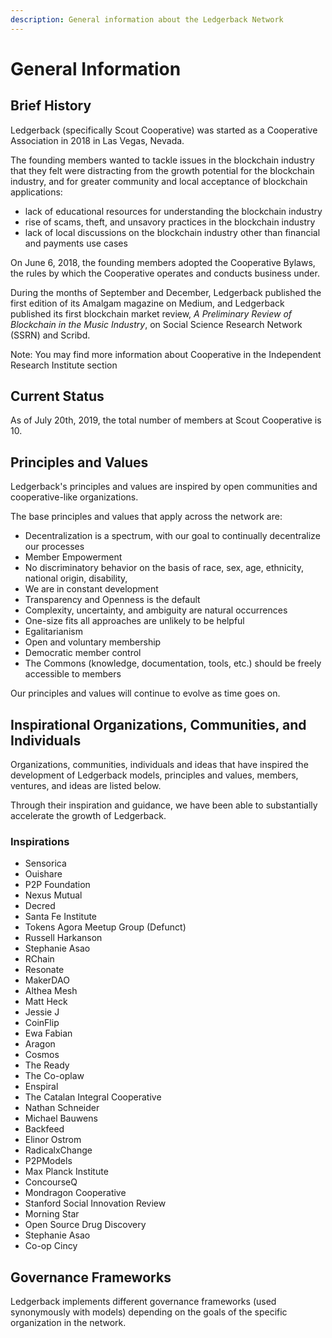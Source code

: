 ```yaml
---
description: General information about the Ledgerback Network
---
```


# General Information

## Brief History

Ledgerback \(specifically Scout Cooperative\) was started as a Cooperative Association in 2018 in Las Vegas, Nevada.

The  founding members wanted to tackle issues in the blockchain industry that they felt were distracting from the growth potential for the blockchain industry, and for greater community and local acceptance of blockchain applications:

* lack of educational resources for understanding the blockchain industry
* rise of scams, theft, and unsavory practices in the blockchain industry 
* lack of local discussions on the blockchain industry other than financial and payments use cases

On June 6, 2018, the founding members adopted the Cooperative Bylaws, the rules by which the Cooperative operates and conducts business under. 

During the months of September and December, Ledgerback published the first edition of its Amalgam magazine on Medium, and Ledgerback published its first blockchain market review, _A Preliminary Review of Blockchain in the Music Industry_, on Social Science Research Network \(SSRN\) and Scribd. 

Note: You may find more information about Cooperative in the Independent Research Institute section

## Current Status

As of July 20th, 2019, the total number of members at Scout Cooperative is 10. 

## Principles and Values

Ledgerback's principles and values are inspired by open communities and cooperative-like organizations.

The base principles and values that apply across the network are:

* Decentralization is a spectrum, with our goal to continually decentralize our processes
* Member Empowerment
* No discriminatory behavior on the basis of race, sex, age, ethnicity, national origin, disability, 
* We are in constant development
* Transparency and Openness is the default
* Complexity, uncertainty, and ambiguity are natural occurrences
* One-size fits all approaches are unlikely to be helpful
* Egalitarianism
* Open and voluntary membership
* Democratic member control
* The Commons \(knowledge, documentation, tools, etc.\) should be freely accessible to members

Our principles and values will continue to evolve as time goes on.

## Inspirational Organizations, Communities, and Individuals

Organizations, communities, individuals and ideas that have inspired the development of Ledgerback models, principles and values, members, ventures, and ideas are listed below.

Through their inspiration and guidance, we have been able to substantially accelerate the growth of Ledgerback. 

### Inspirations

* Sensorica
* Ouishare
* P2P Foundation 
* Nexus Mutual 
* Decred
* Santa Fe Institute
* Tokens Agora Meetup Group \(Defunct\)
* Russell Harkanson
* Stephanie Asao
* RChain 
* Resonate
* MakerDAO
* Althea Mesh
* Matt Heck
* Jessie J
* CoinFlip
* Ewa Fabian
* Aragon
* Cosmos
* The Ready
* The Co-oplaw
* Enspiral
* The Catalan Integral Cooperative
* Nathan Schneider
* Michael Bauwens 
* Backfeed
* Elinor Ostrom
* RadicalxChange
* P2PModels
* Max Planck Institute
* ConcourseQ
* Mondragon Cooperative
* Stanford Social Innovation Review
* Morning Star
* Open Source Drug Discovery
* Stephanie Asao
* Co-op Cincy

## Governance Frameworks 

Ledgerback implements different governance frameworks \(used synonymously with models\) depending on the goals of the specific organization in the network.







